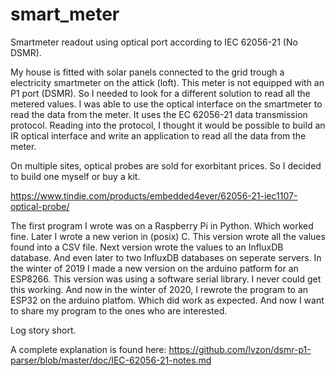 # smart_meter
Smartmeter readout using optical port according to IEC 62056-21 (No DSMR).

My house is fitted with solar panels connected to the grid trough a electricity smartmeter on the attick (loft). This meter is not equipped with an P1 port (DSMR). So I needed to look for a different solution to read all the metered values.
I was able to use the optical interface on the smartmeter to read the data from the meter. It uses the EC  62056-21  data  transmission  protocol. Reading into the protocol, I thought it would be possible to build an IR optical interface and write an application to read all the data from the meter.

On multiple sites, optical probes are sold for exorbitant prices. So I decided to build one myself or buy a kit.


https://www.tindie.com/products/embedded4ever/62056-21-iec1107-optical-probe/

The first program I wrote was on a Raspberry Pi in Python. Which worked fine. Later I wrote a new verion in (posix) C. This version wrote all the values found into a CSV file. Next version wrote the values to an InfluxDB database. And even later to two InfluxDB databases on seperate servers. In the winter of 2019 I made a new version on the arduino patform for an ESP8266. This version was using a software serial library. I never could get this working.
And now in the winter of 2020, I rewrote the program to an ESP32 on the arduino platfom. Which did work as expected. And now I want to share my program to the ones who are interested.

Log story short.

A complete explanation is found here: https://github.com/lvzon/dsmr-p1-parser/blob/master/doc/IEC-62056-21-notes.md
